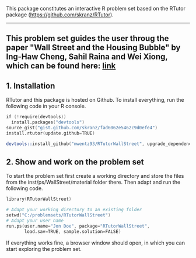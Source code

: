 This package constitutes an interactive R problem set based on the RTutor package (https://github.com/skranz/RTutor). 

---
This problem set guides the user throug the paper "Wall Street and the Housing Bubble" by Ing-Haw Cheng, Sahil Raina and Wei Xiong, which can be found here: [link](https://www.aeaweb.org/articles?id=10.1257/aer.104.9.2797)
---

## 1. Installation

RTutor and this package is hosted on Github. To install everything, run the following code in your R console.
```s
if (!require(devtools))
  install.packages("devtools")
source_gist("gist.github.com/skranz/fad6062e5462c9d0efe4")
install.rtutor(update.github=TRUE)

devtools::install_github("mwentz93/RTutorWallStreet", upgrade_dependencies=FALSE)
```

## 2. Show and work on the problem set
To start the problem set first create a working directory and store the files from the inst/ps/WallStreet/material folder there. Then adapt and run the following code.
```s
library(RTutorWallStreet)

# Adapt your working directory to an existing folder
setwd("C:/problemsets/RTutorWallStreet")
# Adapt your user name
run.ps(user.name="Jon Doe", package="RTutorWallStreet",
       load.sav=TRUE, sample.solution=FALSE)
```
If everything works fine, a browser window should open, in which you can start exploring the problem set.
